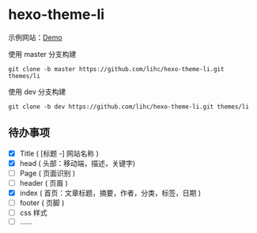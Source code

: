 # hexo-theme-li

示例网站：[Demo](http://hi.liruiyi.xyz)

使用 master 分支构建

```shell
git clone -b master https://github.com/lihc/hexo-theme-li.git themes/li
```

使用 dev 分支构建

```shell
git clone -b dev https://github.com/lihc/hexo-theme-li.git themes/li
```



## 待办事项

- [x] Title ( [标题 -] 网站名称 )
- [x] head ( 头部：移动端，描述，关键字)
- [ ] Page ( 页面识别 )
- [ ] header ( 页眉 )
- [x] index ( 首页：文章标题，摘要，作者，分类，标签，日期 )
- [ ] footer ( 页脚 )
- [ ] css 样式
- [ ] ......